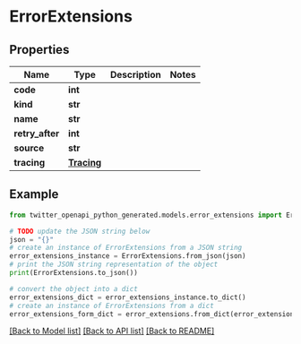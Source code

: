 # ErrorExtensions


## Properties

Name | Type | Description | Notes
------------ | ------------- | ------------- | -------------
**code** | **int** |  | 
**kind** | **str** |  | 
**name** | **str** |  | 
**retry_after** | **int** |  | 
**source** | **str** |  | 
**tracing** | [**Tracing**](Tracing.md) |  | 

## Example

```python
from twitter_openapi_python_generated.models.error_extensions import ErrorExtensions

# TODO update the JSON string below
json = "{}"
# create an instance of ErrorExtensions from a JSON string
error_extensions_instance = ErrorExtensions.from_json(json)
# print the JSON string representation of the object
print(ErrorExtensions.to_json())

# convert the object into a dict
error_extensions_dict = error_extensions_instance.to_dict()
# create an instance of ErrorExtensions from a dict
error_extensions_form_dict = error_extensions.from_dict(error_extensions_dict)
```
[[Back to Model list]](../README.md#documentation-for-models) [[Back to API list]](../README.md#documentation-for-api-endpoints) [[Back to README]](../README.md)


